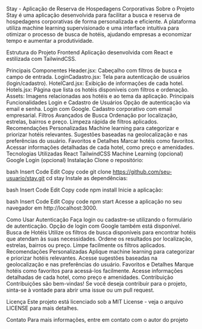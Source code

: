 Stay - Aplicação de Reserva de Hospedagens Corporativas
Sobre o Projeto
Stay é uma aplicação desenvolvida para facilitar a busca e reserva de hospedagens corporativas de forma personalizada e eficiente. A plataforma utiliza machine learning supervisionado e uma interface intuitiva para otimizar o processo de busca de hotéis, ajudando empresas a economizar tempo e aumentar a produtividade.

Estrutura do Projeto
Frontend
Aplicação desenvolvida com React e estilizada com TailwindCSS.

Principais Componentes
Header.jsx: Cabeçalho com filtros de busca e campo de entrada.
LoginCadastro.jsx: Tela para autenticação de usuários (login/cadastro).
HotelCard.jsx: Exibição de informações de cada hotel.
Hotels.jsx: Página que lista os hotéis disponíveis com filtros e ordenação.
Assets: Imagens relacionadas aos hotéis e ao tema da aplicação.
Principais Funcionalidades
Login e Cadastro de Usuários
Opção de autenticação via email e senha.
Login com Google.
Cadastro corporativo com email empresarial.
Filtros Avançados de Busca
Ordenação por localização, estrelas, bairros e preço.
Limpeza rápida de filtros aplicados.
Recomendações Personalizadas
Machine learning para categorizar e priorizar hotéis relevantes.
Sugestões baseadas na geolocalização e nas preferências do usuário.
Favoritos e Detalhes
Marcar hotéis como favoritos.
Acessar informações detalhadas de cada hotel, como preço e amenidades.
Tecnologias Utilizadas
React
TailwindCSS
Machine Learning (opcional)
Google Login (opcional)
Instalação
Clone o repositório:

bash
Insert Code
Edit
Copy code
git clone https://github.com/seu-usuario/stay.git
cd stay
Instale as dependências:

bash
Insert Code
Edit
Copy code
npm install
Inicie a aplicação:

bash
Insert Code
Edit
Copy code
npm start
Acesse a aplicação no seu navegador em http://localhost:3000.

Como Usar
Autenticação
Faça login ou cadastre-se utilizando o formulário de autenticação.
Opção de login com Google também está disponível.
Busca de Hotéis
Utilize os filtros de busca disponíveis para encontrar hotéis que atendam às suas necessidades.
Ordene os resultados por localização, estrelas, bairros ou preço.
Limpe facilmente os filtros aplicados.
Recomendações Personalizadas
Aplique machine learning para categorizar e priorizar hotéis relevantes.
Acesse sugestões baseadas na geolocalização e nas preferências do usuário.
Favoritos e Detalhes
Marque hotéis como favoritos para acessá-los facilmente.
Acesse informações detalhadas de cada hotel, como preço e amenidades.
Contribuição
Contribuições são bem-vindas! Se você deseja contribuir para o projeto, sinta-se à vontade para abrir uma issue ou um pull request.

Licença
Este projeto está licenciado sob a MIT License - veja o arquivo LICENSE para mais detalhes.

Contato
Para mais informações, entre em contato com o autor do projeto
